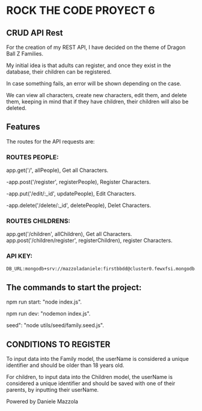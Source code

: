 # ROCK THE CODE PROYECT 6

## CRUD API Rest

For the creation of my REST API, I have decided on the theme of Dragon Ball Z Families.

My initial idea is that adults can register, and once they exist in the database, their children can be registered.

In case something fails, an error will be shown depending on the case.

We can view all characters, create new characters, edit them, and delete them, keeping in mind that if they have children, their children will also be deleted.

## Features

The routes for the API requests are:

### ROUTES PEOPLE:

app.get('/', allPeople), Get all Characters.

-app.post('/register', registerPeople), Register Characters.

-app.put('/edit/:\_id', updatePeople), Edit Characters.

-app.delete('/delete/:\_id', deletePeople), Delet Characters.

### ROUTES CHILDRENS:

app.get('/children', allChildren), Get all Characters.
app.post('/children/register', registerChildren), register Characters.

### API KEY:

```sh
DB_URL:mongodb+srv://mazzoladaniele:firstbbdd@cluster0.fewxfsi.mongodb.net/?retryWrites=true&w=majority&appName=Cluster0
```

## The commands to start the project:

npm run start: "node index.js".

npm run dev: "nodemon index.js".

seed": "node utils/seed/family.seed.js".

## CONDITIONS TO REGISTER

To input data into the Family model, the userName is considered a unique identifier and should be older than 18 years old.

For children, to input data into the Children model, the userName is considered a unique identifier and should be saved with one of their parents, by inputting their userName.

Powered by Daniele Mazzola

